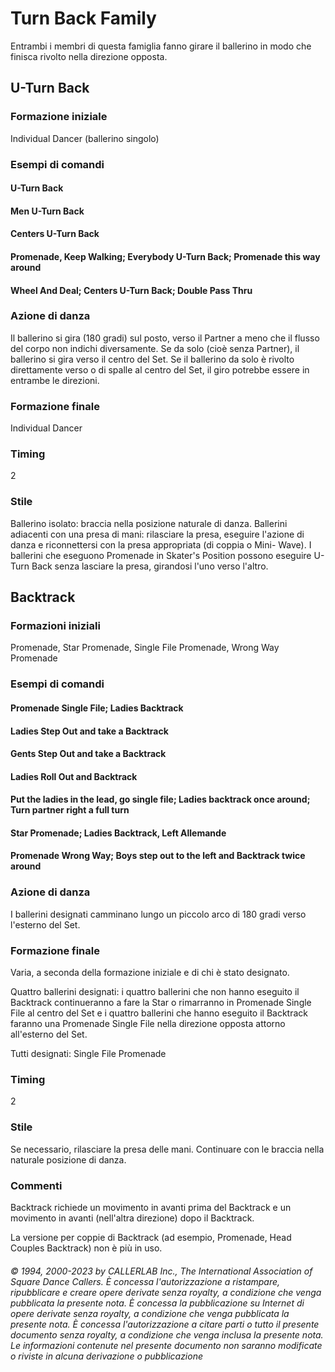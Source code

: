 # Turn Back Family

Entrambi i membri di questa famiglia fanno girare il ballerino in modo che finisca rivolto nella direzione
opposta.

## U-Turn Back

### Formazione iniziale
Individual Dancer (ballerino singolo)

### Esempi di comandi
#### U-Turn Back
#### Men U-Turn Back
#### Centers U-Turn Back
#### Promenade, Keep Walking; Everybody U-Turn Back; Promenade this way around
#### Wheel And Deal; Centers U-Turn Back; Double Pass Thru

### Azione di danza
Il ballerino si gira (180 gradi) sul posto, verso il Partner a meno che il flusso del corpo non
indichi diversamente. Se da solo (cioè senza Partner), il ballerino si gira verso il centro del Set. Se il
ballerino da solo è rivolto direttamente verso o di spalle al centro del Set, il giro potrebbe essere in entrambe
le direzioni.

### Formazione finale
Individual Dancer

### Timing
2

### Stile
Ballerino isolato: braccia nella posizione naturale di danza. Ballerini adiacenti con una presa di mani:
rilasciare la presa, eseguire l'azione di danza e riconnettersi con la presa appropriata (di coppia o Mini-
Wave). I ballerini che eseguono Promenade in Skater's Position possono eseguire U-Turn Back senza lasciare
la presa, girandosi l'uno verso l'altro.

## Backtrack

### Formazioni iniziali
Promenade, Star Promenade, Single File Promenade, Wrong Way Promenade

### Esempi di comandi
#### Promenade Single File; Ladies Backtrack
#### Ladies Step Out and take a Backtrack
#### Gents Step Out and take a Backtrack
#### Ladies Roll Out and Backtrack
#### Put the ladies in the lead, go single file; Ladies backtrack once around; Turn partner right a full turn
#### Star Promenade; Ladies Backtrack, Left Allemande
#### Promenade Wrong Way; Boys step out to the left and Backtrack twice around

### Azione di danza
I ballerini designati camminano lungo un piccolo arco di 180 gradi verso l'esterno del Set.

### Formazione finale
Varia, a seconda della formazione iniziale e di chi è stato designato.

Quattro ballerini designati: i quattro ballerini che non hanno eseguito il Backtrack continueranno a fare la
Star o rimarranno in Promenade Single File al centro del Set e i quattro ballerini che hanno eseguito il
Backtrack faranno una Promenade Single File nella direzione opposta attorno all'esterno del Set.

Tutti designati: Single File Promenade

### Timing
2

### Stile
Se necessario, rilasciare la presa delle mani. Continuare con le braccia nella naturale posizione di danza.

### Commenti
Backtrack richiede un movimento in avanti prima del Backtrack e un movimento in avanti
(nell'altra direzione) dopo il Backtrack.

La versione per coppie di Backtrack (ad esempio, Promenade, Head Couples Backtrack) non è più in uso.

###### © 1994, 2000-2023 by CALLERLAB Inc., The International Association of Square Dance Callers.  È concessa l'autorizzazione a ristampare, ripubblicare e creare opere derivate senza royalty, a condizione che venga pubblicata la presente nota. È concessa la pubblicazione su Internet di opere derivate senza royalty, a condizione che venga pubblicata la presente nota. È concessa l'autorizzazione a citare parti o tutto il presente documento senza royalty, a condizione che venga inclusa la presente nota. Le informazioni contenute nel presente documento non saranno modificate o riviste in alcuna derivazione o pubblicazione